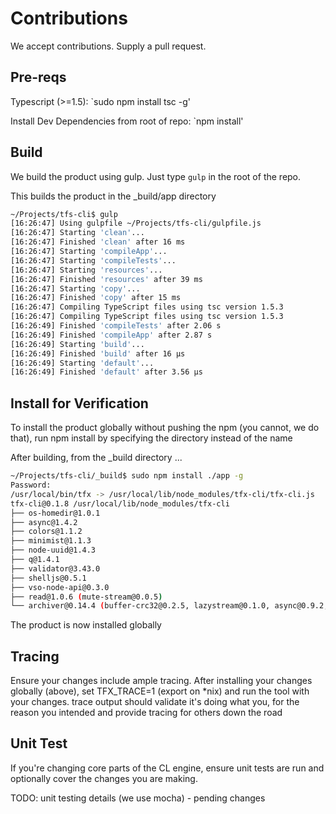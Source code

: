 # Contributions

We accept contributions.  Supply a pull request.

## Pre-reqs

Typescript (>=1.5):
`sudo npm install tsc -g'

Install Dev Dependencies from root of repo:
`npm install'

## Build

We build the product using gulp.  Just type `gulp` in the root of the repo.

This builds the product in the _build/app directory

```bash
~/Projects/tfs-cli$ gulp
[16:26:47] Using gulpfile ~/Projects/tfs-cli/gulpfile.js
[16:26:47] Starting 'clean'...
[16:26:47] Finished 'clean' after 16 ms
[16:26:47] Starting 'compileApp'...
[16:26:47] Starting 'compileTests'...
[16:26:47] Starting 'resources'...
[16:26:47] Finished 'resources' after 39 ms
[16:26:47] Starting 'copy'...
[16:26:47] Finished 'copy' after 15 ms
[16:26:47] Compiling TypeScript files using tsc version 1.5.3
[16:26:47] Compiling TypeScript files using tsc version 1.5.3
[16:26:49] Finished 'compileTests' after 2.06 s
[16:26:49] Finished 'compileApp' after 2.87 s
[16:26:49] Starting 'build'...
[16:26:49] Finished 'build' after 16 μs
[16:26:49] Starting 'default'...
[16:26:49] Finished 'default' after 3.56 μs
```

## Install for Verification

To install the product globally without pushing the npm (you cannot, we do that), run npm install by specifying the directory instead of the name

After building, from the _build directory ...

```bash
~/Projects/tfs-cli/_build$ sudo npm install ./app -g
Password:
/usr/local/bin/tfx -> /usr/local/lib/node_modules/tfx-cli/tfx-cli.js
tfx-cli@0.1.8 /usr/local/lib/node_modules/tfx-cli
├── os-homedir@1.0.1
├── async@1.4.2
├── colors@1.1.2
├── minimist@1.1.3
├── node-uuid@1.4.3
├── q@1.4.1
├── validator@3.43.0
├── shelljs@0.5.1
├── vso-node-api@0.3.0
├── read@1.0.6 (mute-stream@0.0.5)
└── archiver@0.14.4 (buffer-crc32@0.2.5, lazystream@0.1.0, async@0.9.2, readable-stream@1.0.33, tar-stream@1.1.5, lodash@3.2.0, zip-stream@0.5.2, glob@4.3.5)
```
The product is now installed globally

## Tracing

Ensure your changes include ample tracing.  After installing your changes globally (above), set TFX_TRACE=1 (export on *nix) and run the tool with your changes.  trace output should validate it's doing what you, for the reason you intended and provide tracing for others down the road

## Unit Test

If you're changing core parts of the CL engine, ensure unit tests are run and optionally cover the changes you are making.

TODO: unit testing details (we use mocha) - pending changes


